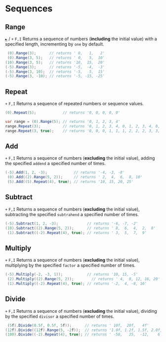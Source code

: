 # Sequences

## Range
[`►`](https://docs.microsoft.com/en-us/dotnet/api/system.linq.enumerable.range) / `+` `F,I`
Returns a sequence of numbers (**including** the initial value) with a specified length, incrementing by `one` by default.
```csharp
 (0).Range(3);      // returns ' 0,   1,   2'
 (0).Range(3, 5);   // returns ' 0,   5,  10'
(10).Range(3, 5);   // returns '10,  15,  20'
(-5).Range(3);      // returns '-5,  -4,  -3'
(-5).Range(3, 10);  // returns '-5,   5,  15'
(-5).Range(3, -10); // returns '-5, -15, -25'
```

## Repeat
`+` `F,I`
Returns a sequence of repeated numbers or sequence values.
```csharp
(0).Repeat(5);            // returns '0, 0, 0, 0, 0'

var range = (0).Range(5); // returns '0, 1, 2, 3, 4'
range.Repeat(3);          // returns '0, 1, 2, 3, 4, 0, 1, 2, 3, 4, 0, 1, 2, 3, 4'
range.Repeat(3, true);    // returns '0, 0, 0, 1, 1, 1, 2, 2, 2, 3, 3, 3, 4, 4, 4'
```

## Add
`+` `F,I`
Returns a sequence of numbers (**excluding** the initial value), adding the specified `addend` a specified number of times.

```csharp
(-5).Add(1, 2, -3);            // returns '-4, -3, -8'
 (0).Add((2).Range(5, 2));     // returns ' 2,  4,  6,  8, 10'
 (5).Add((5).Repeat(4), true); // returns '10, 15, 20, 25'
```

## Subtract
`+` `F,I`
Returns a sequence of numbers (**excluding** the initial value), subtracting the specified `subtrahend` a specified number of times.

```csharp
(-5).Subtract(1, 2, -3);             // returns '-6, -7, -2'
(10).Subtract((2).Range(5, 2));      // returns ' 8,  6,  4,  2,  0'
 (1).Subtract((-2).Repeat(4), true); // returns ' 3,  5,  7,  9'
```

## Multiply
`+` `F,I`
Returns a sequence of numbers (**excluding** the initial value), multiplying by the specified `factor` a specified number of times.

```csharp
(-5).Multiply(-2, -3, 1));           // returns '10, 15, -5'
 (2).Multiply((2).Range(5, 2));        // returns ' 4,  8, 12, 16, 20'
 (1).Multiply((-2).Repeat(4), true); // returns '-2,  4, -8, 16'
```

## Divide
`+` `F,I`
Returns a sequence of numbers (**excluding** the initial value), dividing by the specified `divisor` a specified number of times.

```csharp
 (5f).Divide(0.5f, 0.5f, 5f));      // returns ' 10f,  20f,   4f'
(12f).Divide((12f).Range(5, -2f));  // returns '1.0f, 1.2f, 1.5f, 2.0f, 3.0f'
(100).Divide((-2).Repeat(4), true); // returns ' -50,   25,  -12,    6'
```